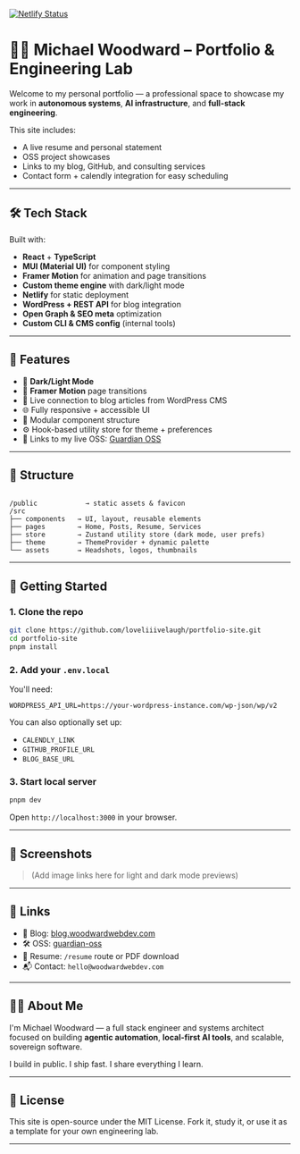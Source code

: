 [![Netlify Status](https://api.netlify.com/api/v1/badges/b8b42069-6ac4-43ee-8168-6d3364d8926c/deploy-status)](https://app.netlify.com/sites/woodward/deploys)

# 🧑‍💻 Michael Woodward – Portfolio & Engineering Lab

Welcome to my personal portfolio — a professional space to showcase my work in **autonomous systems**, **AI infrastructure**, and **full-stack engineering**.

This site includes:

- A live resume and personal statement
- OSS project showcases
- Links to my blog, GitHub, and consulting services
- Contact form + calendly integration for easy scheduling

---

## 🛠️ Tech Stack

Built with:

- **React** + **TypeScript**
- **MUI (Material UI)** for component styling
- **Framer Motion** for animation and page transitions
- **Custom theme engine** with dark/light mode
- **Netlify** for static deployment
- **WordPress + REST API** for blog integration
- **Open Graph & SEO meta** optimization
- **Custom CLI & CMS config** (internal tools)

---

## 🧠 Features

- 🔁 **Dark/Light Mode**
- 🧵 **Framer Motion** page transitions
- 🧪 Live connection to blog articles from WordPress CMS
- 🌐 Fully responsive + accessible UI
- 🧩 Modular component structure
- ⚙️ Hook-based utility store for theme + preferences
- 🧠 Links to my live OSS: [Guardian OSS](https://github.com/loveliiivelaugh/guardian-oss)

---

## 📁 Structure

```

/public            → static assets & favicon
/src
├── components   → UI, layout, reusable elements
├── pages        → Home, Posts, Resume, Services
├── store        → Zustand utility store (dark mode, user prefs)
├── theme        → ThemeProvider + dynamic palette
└── assets       → Headshots, logos, thumbnails

````

---

## 🚀 Getting Started

### 1. Clone the repo

```bash
git clone https://github.com/loveliiivelaugh/portfolio-site.git
cd portfolio-site
pnpm install
````

### 2. Add your `.env.local`

You'll need:

```env
WORDPRESS_API_URL=https://your-wordpress-instance.com/wp-json/wp/v2
```

You can also optionally set up:

* `CALENDLY_LINK`
* `GITHUB_PROFILE_URL`
* `BLOG_BASE_URL`

### 3. Start local server

```bash
pnpm dev
```

Open `http://localhost:3000` in your browser.

---

## 📸 Screenshots

> (Add image links here for light and dark mode previews)

---

## 🔗 Links

* 🧠 Blog: [blog.woodwardwebdev.com](https://blog.woodwardwebdev.com)
* 🛠 OSS: [guardian-oss](https://github.com/loveliiivelaugh/guardian-oss)
* 💼 Resume: `/resume` route or PDF download
* 📬 Contact: `hello@woodwardwebdev.com`

---

## 🧙‍♂️ About Me

I'm Michael Woodward — a full stack engineer and systems architect focused on building **agentic automation**, **local-first AI tools**, and scalable, sovereign software.

I build in public. I ship fast. I share everything I learn.

---

## 🤝 License

This site is open-source under the MIT License.
Fork it, study it, or use it as a template for your own engineering lab.

---
